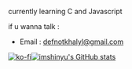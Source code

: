 currently learning C and Javascript

if u wanna talk :
- Email : defnotkhalyl@gmail.com

<div style="display: flex;">
  <div>
    <a href="https://ko-fi.com/imshinyuu">
      <img src="https://ko-fi.com/img/githubbutton_sm.svg" alt="ko-fi">
    </a>
  </div>
  <div>
    <a href="https://github.com/imshinyu">
      <img src="https://github-readme-stats.vercel.app/api?username=imshinyu&show_icons=true&theme=radical" alt="imshinyu's GitHub stats">
    </a>
  </div>
</div>
